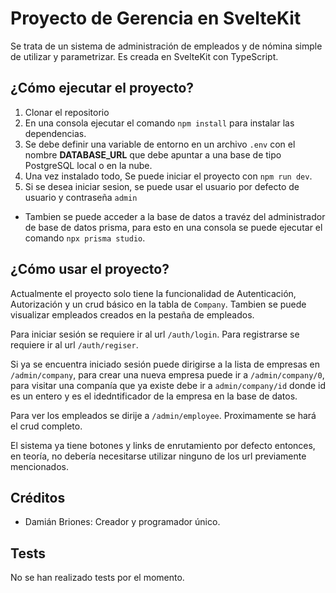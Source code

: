 # Proyecto de Gerencia en SvelteKit
Se trata de un sistema de administración de empleados y de nómina simple de utilizar y parametrizar.
Es creada en SvelteKit con TypeScript.

## ¿Cómo ejecutar el proyecto?

1. Clonar el repositorio
2. En una consola ejecutar el comando `npm install` para instalar las dependencias.
3. Se debe definir una variable de entorno en un archivo `.env` con el nombre **DATABASE_URL** que debe apuntar a una base de tipo PostgreSQL local o en la nube.
4. Una vez instalado todo, Se puede iniciar el proyecto con `npm run dev`.
5. Si se desea iniciar sesion, se puede usar el usuario por defecto de usuario y contraseña `admin`

- Tambien se puede acceder a la base de datos a travéz del administrador de base de datos prisma, para esto en una consola se puede ejecutar el comando `npx prisma studio`.

## ¿Cómo usar el proyecto?
Actualmente el proyecto solo tiene la funcionalidad de Autenticación, Autorización y un crud básico en la tabla de `Company`. Tambien se puede visualizar empleados creados en la pestaña de empleados.

Para iniciar sesión se requiere ir al url `/auth/login`.
Para registrarse se requiere ir al url `/auth/regiser`.

Si ya se encuentra iniciado sesión puede dirigirse a la lista de empresas en `/admin/company`, para crear una nueva empresa puede ir a `/admin/company/0`, para visitar una companía que ya existe debe ir a `admin/company/id` donde id es un entero y es el idedntificador de la empresa en la base de datos.

Para ver los empleados se dirije a `/admin/employee`. Proximamente se hará el crud completo.

El sistema ya tiene botones y links de enrutamiento por defecto entonces, en teoría, no debería necesitarse utilizar ninguno de los url previamente mencionados.

## Créditos
- Damián Briones: Creador y programador único.

## Tests
No se han realizado tests por el momento.